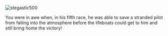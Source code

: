 ![stegastic500](https://trello-attachments.s3.amazonaws.com/563e10dbe5f046451c28f87f/800x440/f3f7cfc9dcbabe561c5ef4adf054e272/stego500img.jpg)

You were in awe when, in his fifth race, he was able to save a stranded pilot from falling into the atmosphere before the lifeboats could get to him and still bring home the victory!